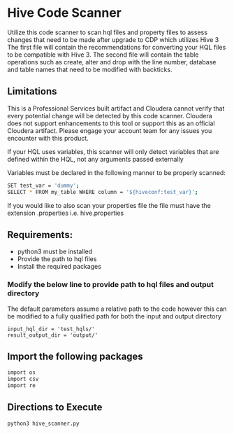 # Hive Code Scanner

Utilize this code scanner to scan hql files and property files to assess changes that need to be made after upgrade to CDP which utilizes Hive 3
The first file will contain the recommendations for converting your HQL files to be compatible with Hive 3. The second file will contain the table operations such as create, alter and drop with the line number, database and table names that need to be modified with backticks.

## Limitations

This is a Professional Services built artifact and Cloudera cannot verify that every potential change will be detected by this code scanner. Cloudera does not support enhancements to this tool or support this as an official Cloudera artifact. Please engage your account team for any issues you encounter with this product.

If your HQL uses variables, this scanner will only detect variables that are defined within the HQL, not any arguments passed externally

Variables must be declared in the following manner to be properly scanned:

```sh
SET test_var = 'dummy';
SELECT * FROM my_table WHERE column = '${hiveconf:test_var}';
```

If you would like to also scan your properties file the file must have the extension .properties i.e. hive.properties

## Requirements:
* python3 must be installed
* Provide the path to hql files
* Install the required packages

### Modify the below line to provide path to hql files and output directory

The default parameters assume a relative path to the code however this can be modified to a fully qualified path for both the input and output directory

```shell
input_hql_dir = 'test_hqls/'
result_output_dir = 'output/'
```

## Import the following packages

```sh
import os
import csv
import re 
```

## Directions to Execute
```shell
python3 hive_scanner.py
```
